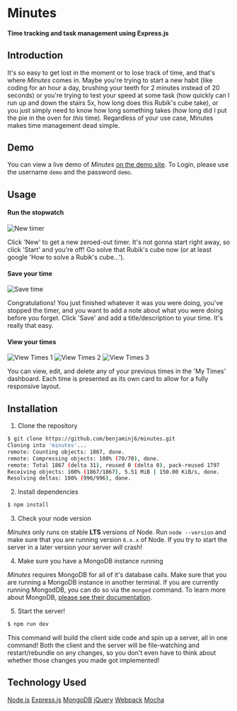 # Minutes
#### Time tracking and task management using Express.js

## Introduction

It's so easy to get lost in the moment or to lose track of time, and that's where _Minutes_ comes in. Maybe you're trying to start a new habit (like coding for an hour a day, brushing your teeth for 2 minutes instead of 20 seconds) or you're trying to test your speed at some task (how quickly can I run up and down the stairs 5x, how long does this Rubik's cube take), or you just simply need to know how long something takes (how long did I put the pie in the oven for _this_ time). Regardless of your use case, Minutes makes time management dead simple.

## Demo

You can view a live demo of _Minutes_ [on the demo site](https://bjohnson-minutes.herokuapp.com/). To Login, please use the username `demo` and the password `demo`.

## Usage

#### Run the stopwatch

![New timer](http://i.imgur.com/wcvlq7I.png)

Click 'New' to get a new zeroed-out timer. It's not gonna start right away, so click 'Start' and you're off! Go solve that Rubik's cube now (or at least google 'How to solve a Rubik's cube...').

#### Save your time

![Save time](http://i.imgur.com/r356Wkm.png)

Congratulations! You just finished whatever it was you were doing, you've stopped the timer, and you want to add a note about what you were doing before you forget. Click 'Save' and add a title/description to your time. It's really that easy.

#### View your times

![View Times 1](http://i.imgur.com/XK3y7xR.png)
![View Times 2](http://i.imgur.com/he7KEJQ.png)
![View Times 3](http://i.imgur.com/he7KEJQ.png)

You can view, edit, and delete any of your previous times in the 'My Times' dashboard. Each time is presented as its own card to allow for a fully responsive layout.

## Installation

1. Clone the repository

```bash
$ git clone https://github.com/benjaminj6/minutes.git
Cloning into 'minutes'...
remote: Counting objects: 1867, done.
remote: Compressing objects: 100% (70/70), done.
remote: Total 1867 (delta 31), reused 0 (delta 0), pack-reused 1797
Receiving objects: 100% (1867/1867), 5.51 MiB | 150.00 KiB/s, done.
Resolving deltas: 100% (996/996), done.
```

2. Install dependencies
```bash
$ npm install
```

3. Check your node version

_Minutes_ only runs on stable **LTS** versions of Node. Run `node --version` and make sure that you are running version `6.x.x` of Node. If you try to start the server in a later version your server _will_ crash!

4. Make sure you have a MongoDB instance running

_Minutes_ requires MongoDB for all of it's database calls. Make sure that you are running a MongoDB instance in another terminal. If you are currently running MongodDB, you can do so via the `mongod` command. To learn more about MongoDB, [please see their documentation](https://docs.mongodb.com/manual/).

5. Start the server!

```bash
$ npm run dev
```

This command will build the client side code and spin up a server, all in one command! Both the client and the server will be file-watching and restart/rebundle on any changes, so you don't even have to think about whether those changes you made got implemented!

## Technology Used

[Node.js](http://nodejs.org/)
[Express.js](http://expressjs.com)
[MongoDB](https://docs.mongodb.com/manual/)
[jQuery](https://api.jquery.com/)
[Webpack](https://webpack.github.io/docs/)
[Mocha](https://mochajs.org/)
